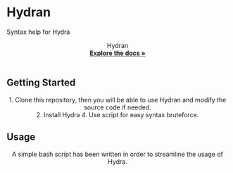 # Hydran
Syntax help for Hydra
<p align="center">
  <a href="https://github.com/bebbenn/hydran">
  </a>


  <p align="center">
    Hydran
    <br />
    <a href="https://github.com/bebbenn/hydran/blob/master/README.md"><strong>Explore the docs »</strong></a>
    <br />
    <br />
  </p>
</p>
<!-- GETTING STARTED -->

## Getting Started
<p align="center">
1. Clone this repository, then you will be able to use Hydran and modify the source code if needed. <br>
2. Install Hydra
4. Use script for easy syntax bruteforce.
</p>

<!-- USAGE EXAMPLES -->
## Usage
<p align="center">
A simple bash script has been written in order to streamline the usage of Hydra.

